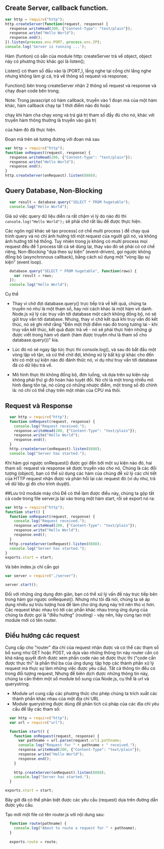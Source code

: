 
## Create Server, callback function.
```javascript
var http = require("http");
http.createServer(function(request, response) {
  response.writeHead(200, {"Content-Type": "text/plain"});
  response.write("Hello World");
  response.end();
}).listen(process.env.PORT, process.env.IP);
console.log('Server is running ...');
```
Hàm (funtion) có sẵn của module http: createServer trả về object, object này có phương thức khác gọi là listen();

Listen() có tham số đầu vào là (PORT,<IP>), lắng nghe tại cổng chỉ lắng nghe nhưng không làm gì cả, trả về thông số request và response;

Function() bên trong createServer nhận 2 thông số request và response và chạy đoạn code bên trong;

Note: Trong javascript có hàm callback, truyền vào 1 đoạn mà của một hàm khác, hàm callback chạy tại 1 thời điểm nào đó hoặc 

chạy khi hàm cha chạy xong và trả giá trị tham số đầy đủ cho nó, khác với truyền hàm thông thường là truyền vào giá trị 

của hàm đó đã thực hiện.

Đoạn mã trên sẽ tương đương với đoạn mã sau

```javascript
var http = require("http");
function onRequest(request, response) {
  response.writeHead(200, {"Content-Type": "text/plain"});
  response.write("Hello World");
  response.end();
}
http.createServer(onRequest).listen(8888);
```
## Query Database, Non-Blocking
```javascript
  var result = database.query("SELECT * FROM hugetable");
  console.log("Hello World");
```
Giả sử việc query dữ liệu diễn ra rất chậm vì lý do nào đó thì ``` console.log("Hello World"); ``` sẽ phải chờ rất lâu để được thực hiện.

Các ngôn ngữ khác sẽ tạo process( cơ chế multi process ) để chạy quá trình query và nó chỉ ảnh hưởng tới một request của người gửi nó, và không ảnh hưởng tới hệ thống. Tuy nhiên trong js không có multi process mọi request đều đế 1 process tất cả sẽ dùng lại, thay vào đó sẽ phải có cơ chế riêng, Non-Blocking "dựa theo sự kiện" (event-driven), gọi ngược không đồng bộ (asynchronous callback), bằng cách sử dụng một "vòng lặp sự kiện" (event loop).
```javascript
  database.query("SELECT * FROM hugetable", function(rows) {
    var result = rows;
  });
  console.log("Hello World");
```
Cụ thể

  - Thay vì chờ đợi database.query() trực tiếp trả về kết quả, chúng ta truyền nó như là một tham số, hay nói cách khác là một hàm vô danh. Node.js xử lý các truy vấn tới database một cách không đồng bộ, nó sẽ gửi truy vấn tới database. Nhưng, thay vì chờ kết quả khi truy vấn đó kết thúc, nó sẽ ghi nhớ rằng "Đến một thời điểm nào đó trong tương lai - khi truy vấn kết thúc, kết quả được trả về - nó sẽ phải thực hiện những gì được viết trong hàm vô danh (hàm được truyền như là tham số cho database.query())" kia.
  
  - Lúc đó nó sẽ ngay lập tức thực thi console.log(), và sau đó bắt đầu một vòng lặp vô tận, và cứ thế chờ đợi, không xử lý bất kỳ gì khác cho đến khi có một sự kiện nào đó đánh thức nó, ví dụ như truy vấn tới database đã có dữ liệu trả về.
  
  - Mô hình thực thi không đồng bộ, đơn luồng, và dựa trên sự kiện này không phải thứ gì đó hoàn hảo tuyệt đối. Nó chỉ là một trong nhiều mô hình đang tồn tại, nó cũng có những nhược điểm, một trong số đó chính là: nó chỉ có thể chạy trên một nhân của CPU mà thôi.

## Request và Response

```javascript
  var http = require("http");
  function onRequest(request, response) {
    console.log("Request received.");
    response.writeHead(200, {"Content-Type": "text/plain"});
    response.write("Hello World");
    response.end();
  }
  http.createServer(onRequest).listen(8888);
  console.log("Server has started.");
```
Khi hàm gọi ngược onRequest() được gọi đến bởi một sự kiện nào đó, hai tham số: request và response sẽ được truyền vào cho nó, Chúng là các đối tượng (object), bạn có thể sử dụng các hàm của chúng để xử lý các chi tiết của HTTP request nhận được và phản hồi lại các request đó (ví dụ như, trả về dữ liệu gì đó cho trình duyệt).

##Lưu trữ module máy chủ
  Để có thể làm được điều này, chúng ta gộp tất cả code trong file server.js lại vào trong một hàm start, rồi sẽ export nó ra:
```javascript
var http = require("http");
function start() {
  function onRequest(request, response) {
    console.log("Request received.");
    response.writeHead(200, {"Content-Type": "text/plain"});
    response.write("Hello World");
    response.end();
  }
  http.createServer(onRequest).listen(8888);
  console.log("Server has started.");
}
exports.start = start;
```
Và bên index.js chỉ cần gọi
```javascript
var server = require("./server");

server.start();
```
Đối với những ứng dụng đơn giản, bạn có thể xử lý vấn đề này trực tiếp bên trong hàm gọi ngược onRequest(). Nhưng như tôi đã nói, chúng ta sẽ áp dụng nhiều sự trừu tượng hoá để làm cho ứng dụng này trở nên thú vị hơn. Các request khác nhau trỏ tới các phần khác nhau trong ứng dụng của chúng ta được gọi là "điều hướng" (routing) - vậy nên, hãy cùng tạo một module mới có tên router.

## Điều hướng các request
Cung cấp cho "router" địa chỉ của request nhận được và có thể các tham số bổ sung như GET hoặc POST, và dựa vào những thông tin này router cần có khả năng quyết định được xem phần code nào sẽ được thực thi ("code cần được thực thi" là phần thứ ba của ứng dụng: tập hợp các thành phần xử lý request mà thực sự làm những việc được yêu cầu).
Tất cả thông tin đều có trong đối tượng request, Nhưng để biên dịch được những thông tin này, chúng ta cần thêm một số module bổ sung của Node.js, cụ thể là url và querystring.
-  Module url cung cấp các phương thức cho phép chúng ta trích xuất các thành phần khác nhau của một địa chỉ URL
-  Module querystring được dùng để phân tích cú pháp của các địa chỉ yêu cầu để lấy các tham số:
```javascript 
  var http = require("http");
  var url = require("url");

  function start() {
    function onRequest(request, response) {
      var pathname = url.parse(request.url).pathname;
      console.log("Request for " + pathname + " received.");
      response.writeHead(200, {"Content-Type": "text/plain"});
      response.write("Hello World");
      response.end();
    }
  
    http.createServer(onRequest).listen(8888);
    console.log("Server has started.");
  }

exports.start = start;
```
Bây giờ đã có thể phân biệt được các yêu cầu (request) dựa trên đường dẫn được yêu cầu.

Tạo mới một file có tên router.js với nội dung sau:
```javascript
  function route(pathname) {
    console.log("About to route a request for " + pathname);
  }
  
  exports.route = route;
```
